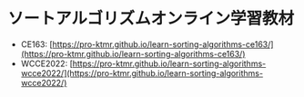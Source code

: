 # ソートアルゴリズムオンライン学習教材

- CE163: [https://pro-ktmr.github.io/learn-sorting-algorithms-ce163/](https://pro-ktmr.github.io/learn-sorting-algorithms-ce163/)
- WCCE2022: [https://pro-ktmr.github.io/learn-sorting-algorithms-wcce2022/](https://pro-ktmr.github.io/learn-sorting-algorithms-wcce2022/)
